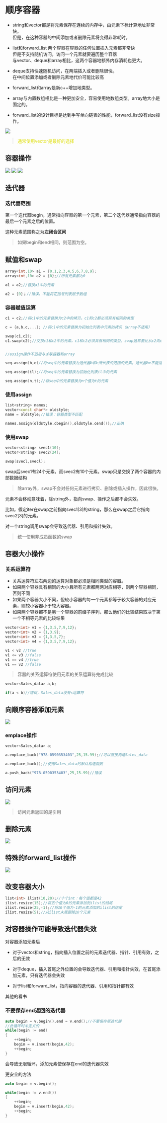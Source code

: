 
# 顺序容器

* string和vector都是将元素保存在连续的内存中，由元素下标计算地址非常快。  
但是，在这种容器的中间添加或者删除元素将变得非常耗时。

* list和forward_list 两个容器在容器的任何位置插入元素都非常快  
但是不支持随机访问，访问一个元素就要遍历整个容器  
与vector、deque和array相比，这两个容器地额外内存消耗也更大。

* deque支持快速随机访问，在两端插入或者删除很快。  
在中间位置添加或者删除元素地代价可能比较高

* forward_list和array是新c++增加地类型。  

* array与内置数组相比是一种更加安全，容易使用地数组类型。array地大小是固定的。

* forward_list的设计目标是达到手写单向链表的性能，forward_list没有size操作。

![](2022-09-11-15-27-15.png)

> <font color="#dddd00">通常使用vector是最好的选择</font><br />

## 容器操作

![](2022-09-11-15-35-06.png)
![](2022-09-11-15-35-33.png)
![](2022-09-11-15-35-42.png)

## 迭代器

### 迭代器范围
第一个迭代器begin，通常指向容器的第一个元素，第二个迭代器通常指向容器的最后一个元素之后的位置。

这种元素范围称之为**左闭合区间**

> 如果begin和end相同，则范围为空。

## 赋值和swap

```c
array<int,10> a1 = {0,1,2,3,4,5,6,7,8,9};
array<int,10> a2 = {0};//所有元素都为0

a1 = a2;//替换a1中的元素

a2 = {0}；//错误，不能将花括号列表赋予数组
```

### 容器赋值运算

```cpp
c1 = c2;//将c1中的元素替换为c2中的拷贝。c1和c2都必须具有相同的类型

c = {a,b,c,...}; //将c1中的元素替换为初始化列表中元素的拷贝（array不适用）

swap(c1,c2);
c1.swap(c2);//交换c1和c2中的元素。c1和c2必须具有相同的类型。swap通常要比从c2向c1拷贝元素快得多


//assign操作不适用与关联容器和array

seq.assign(b,e)//将seq中的元素替换为迭代器b和e所代表的范围的元素。迭代器be不能指向seq中的元素

seq.assign(il);//将seq中的元素替换为初始化列表il中的元素

seq.assign(n,t);//将seq中的元素替换为n个值为t的元素
```

### 使用assign
```cpp
list<string> names;
vector<const char*> oldstyle;
name = oldstyle;//错误：容器类型不匹配

names.assign(oldstyle.cbegin(),oldstyle.cend());//正确
```

### 使用swap

```cpp
vector<string> svec1(10);
vector<string> svec2(24);

swap(svecl,svecl);
```
 swap后svec1有24个元素，而svec2有10个元素。swap只是交换了两个容器的内部数据结构

> 除array外，swap不会对任何元素进行拷贝、删除或插入操作，因此很快。

元素不会移动意味着，除string外，指向swap、操作之后都不会失效。

比如，假定iter在swap之前指向svec1[3]的string，那么在swap之后它指向svec2[3]的元素。

对一个string调用swap会导致迭代器、引用和指针失效。

>统一使用非成员函数的swap

## 容器大小操作

### 关系运算符

* 关系运算符左右两边的运算对象都必须是相同类型的容器。
* 如果两个容器具有相同的大小且所有元素都两两对应相等，则两个容器相同，否则不同
* 如果两个容器大小不同，但较小容器的每一个元素都等于较大容器的对应元素，则较小容器小于较大容器。
* 如果两个容器都不是另一个容器的前缀子序列，那么他们的比较结果取决于第一个不相等元素的比较结果

```cpp
vector<int> v1 = {1,3,5,7,9,12};
vector<int> v2 = {1,3,9};
vector<int> v3 = {1,3,5,7};
vector<int> v4 = {1,3,5,7,9,12};

v1 < v2 //true
v1 <= v3 //false
v1 == v4 //true
v1 == v2 //false
```
> 容器的关系运算符使用元素的关系运算符完成比较
```cpp
vector<Sales_data> a,b;

if(a < b)//错误，Sales_data没有<运算符
```

## 向顺序容器添加元素

![](2022-09-11-20-05-15.png)

### emplace操作

```cpp
vector<Sales_data> a;

a.emplace_back("978-0590353403",25,15.99);//可以直接构造Sales_data

a.emplace_back();//使用Sales_data的默认构造函数

a.push_back("978-0590353403",25,15.99)//错误
```

## 访问元素
![](2022-09-11-20-11-30.png)

> 访问元素返回的是引用

## 删除元素

![](2022-09-11-20-13-06.png)

## 特殊的forward_list操作

![](2022-09-12-10-58-06.png)

## 改变容器大小


```cpp
list<int> ilist(10,20);//十个int：每个值都是42
ilist.resize(15);//将五个值为0的元素添加到ilist的结尾
ilist.resize(25,-1);//将10个值为-1的元素添加的ilist的结尾
ilist.resize(5);//从ilist末尾删除20个元素
```

## 对容器操作可能导致迭代器失效

对容器添加元素后
* 对于vector和string，指向插入位置之前的元素迭代器、指针、引用有效，之后的无效

* 对于deque，插入首尾之外位置的会导致迭代器、引用和指针失效，在首尾添加元素，只有迭代器会失效

* 对于list和forward_list，指向容器的迭代器、引用和指针都有效
  
其他的看书

### 不要保存end返回的迭代器

```cpp
auto begin = v.begin(),end = v.end();//不要保存尾迭代器
//此循环时未定义的
while(begin != end)
{
    ++begin;
    begin = v.insert(begin,42);
    ++begin; 
}
```
会导致无限循环，添加元素使保存在end的迭代器失效

更安全的方法
```cpp
auto begin = v.begin();

while(begin != v.end())
{
    ++begin;
    begin = v.insert(begin,42);
    ++begin; 
}
```